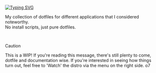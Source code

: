 [![Typing SVG](https://readme-typing-svg.demolab.com?font=Fira+Code&size=30&duration=2500&pause=1000&color=B277F7&vCenter=true&width=500&lines=0lswitcher's+UNIX+Dotfiles)](https://git.io/typing-svg)

My collection of dotfiles for different applications that I considered noteworthy.\
No install scripts, just pure dotfiles. 

<br>

> [!CAUTION]
> This is a WIP! If you're reading this message, there's still plenty to come, dotfile and documentation wise. If you're interested in seeing how things turn out, feel free to 'Watch' the distro via the menu on the right side. o7
